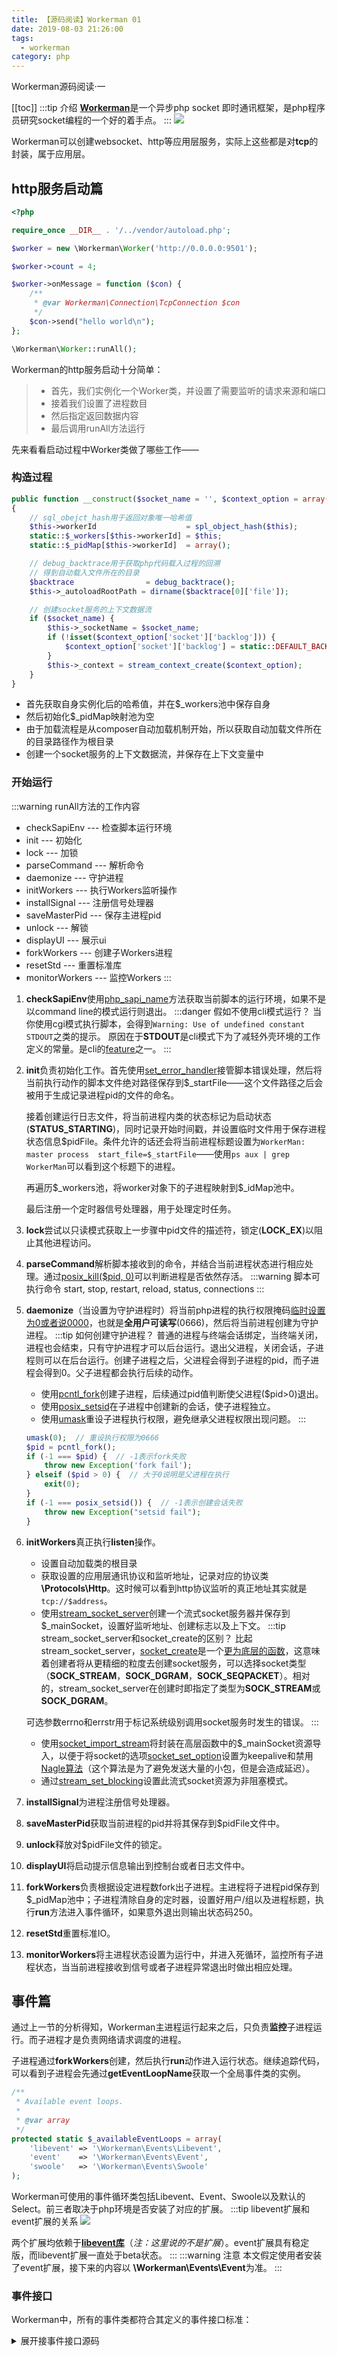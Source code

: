 ```yaml
---
title: 【源码阅读】Workerman 01
date: 2019-08-03 21:26:00
tags:
  - workerman
category: php
---
```

Workerman源码阅读·一
<!-- more -->
[[toc]]
:::tip 介绍
[**Workerman**](https://github.com/walkor/Workerman)是一个异步php socket 即时通讯框架，是php程序员研究socket编程的一个好的着手点。
:::
![](/images/TCP:IPmodel.jpg)

Workerman可以创建websocket、http等应用层服务，实际上这些都是对**tcp**的封装，属于应用层。

## http服务启动篇
```php
<?php

require_once __DIR__ . '/../vendor/autoload.php';

$worker = new \Workerman\Worker('http://0.0.0.0:9501');

$worker->count = 4;

$worker->onMessage = function ($con) {
    /**
     * @var Workerman\Connection\TcpConnection $con
     */
    $con->send("hello world\n");
};

\Workerman\Worker::runAll();
```
Workerman的http服务启动十分简单：
> * 首先，我们实例化一个Worker类，并设置了需要监听的请求来源和端口
> * 接着我们设置了进程数目
> * 然后指定返回数据内容
> * 最后调用runAll方法运行

先来看看启动过程中Worker类做了哪些工作——
### 构造过程
```php
public function __construct($socket_name = '', $context_option = array())
{
    // sql_obejct_hash用于返回对象唯一哈希值
    $this->workerId                    = spl_object_hash($this);
    static::$_workers[$this->workerId] = $this;
    static::$_pidMap[$this->workerId]  = array();

    // debug_backtrace用于获取php代码载入过程的回溯
    // 得到自动载入文件所在的目录
    $backtrace                = debug_backtrace();
    $this->_autoloadRootPath = dirname($backtrace[0]['file']);

    // 创建socket服务的上下文数据流
    if ($socket_name) {
        $this->_socketName = $socket_name;
        if (!isset($context_option['socket']['backlog'])) {
            $context_option['socket']['backlog'] = static::DEFAULT_BACKLOG;
        }
        $this->_context = stream_context_create($context_option);
    }
}
```
* 首先获取自身实例化后的哈希值，并在$_workers池中保存自身
* 然后初始化$_pidMap映射池为空
* 由于加载流程是从composer自动加载机制开始，所以获取自动加载文件所在的目录路径作为根目录
* 创建一个socket服务的上下文数据流，并保存在上下文变量中

### 开始运行

:::warning runAll方法的工作内容
* checkSapiEnv --- 检查脚本运行环境
* init --- 初始化
* lock --- 加锁
* parseCommand --- 解析命令
* daemonize --- 守护进程
* initWorkers --- 执行Workers监听操作
* installSignal --- 注册信号处理器
* saveMasterPid --- 保存主进程pid
* unlock --- 解锁
* displayUI --- 展示ui
* forkWorkers --- 创建子Workers进程
* resetStd --- 重置标准库
* monitorWorkers --- 监控Workers
:::
1. **checkSapiEnv**使用[php_sapi_name](http://php.net/manual/en/function.php-sapi-name.php)方法获取当前脚本的运行环境，如果不是以command line的模式运行则退出。
    :::danger 假如不使用cli模式运行？
    当你使用cgi模式执行脚本，会得到`Warning: Use of undefined constant STDOUT`之类的提示。
    原因在于**STDOUT**是cli模式下为了减轻外壳环境的工作定义的常量。是cli的[feature](https://www.php.net/manual/zh/features.commandline.php)之一。
    :::
2. **init**负责初始化工作。首先使用[set_error_handler](https://www.php.net/manual/zh/function.set-error-handler.php)接管脚本错误处理，然后将当前执行动作的脚本文件绝对路径保存到$_startFile——这个文件路径之后会被用于生成记录进程pid的文件的命名。

   接着创建运行日志文件，将当前进程内类的状态标记为启动状态(**STATUS_STARTING**)，同时记录开始时间戳，并设置临时文件用于保存进程状态信息\$pidFile。条件允许的话还会将当前进程标题设置为`WorkerMan: master process  start_file=$_startFile`——使用`ps aux | grep WorkerMan`可以看到这个标题下的进程。
   
   再遍历\$_workers池，将worker对象下的子进程映射到\$_idMap池中。
   
   最后注册一个定时器信号处理器，用于处理定时任务。
3. **lock**尝试以只读模式获取上一步骤中pid文件的描述符，锁定(**LOCK_EX**)以阻止其他进程访问。
4. **parseCommand**解析脚本接收到的命令，并结合当前进程状态进行相应处理。通过[posix_kill](https://www.php.net/manual/zh/function.posix-kill.php)[($pid, 0)](https://stackoverflow.com/questions/7613136/how-to-check-whether-process-ended-or-not-with-php)可以判断进程是否依然存活。
    :::warning 脚本可执行命令
    start, stop, restart, reload, status, connections
    :::
5. **daemonize**（当设置为守护进程时）将当前php进程的执行权限掩码[临时设置为0或者说0000](https://stackoverflow.com/questions/12116121/php-umask0-what-is-the-purpose)，也就是**全用户可读写**(0666)，然后将当前进程创建为守护进程。
    :::tip 如何创建守护进程？
    普通的进程与终端会话绑定，当终端关闭，进程也会结束，只有守护进程才可以后台运行。退出父进程，关闭会话，子进程则可以在后台运行。创建子进程之后，父进程会得到子进程的pid，而子进程会得到0。父子进程都会执行后续的动作。
    
    * 使用[pcntl_fork](https://www.php.net/manual/zh/function.pcntl-fork.php)创建子进程，后续通过pid值判断使父进程($pid>0)退出。
    * 使用[posix_setsid](https://www.php.net/manual/en/function.posix-setsid.php)在子进程中创建新的会话，使子进程独立。
    * 使用[umask](https://www.php.net/manual/en/function.umask.php)重设子进程执行权限，避免继承父进程权限出现问题。
    :::
    ```php
    umask(0);  // 重设执行权限为0666
    $pid = pcntl_fork();
    if (-1 === $pid) {  // -1表示fork失败
        throw new Exception('fork fail');
    } elseif ($pid > 0) {  // 大于0说明是父进程在执行
        exit(0);
    }
    if (-1 === posix_setsid()) {  // -1表示创建会话失败
        throw new Exception("setsid fail");
    }
    ```
6. **initWorkers**真正执行**listen**操作。
    * 设置自动加载类的根目录
    * 获取设置的应用层通讯协议和监听地址，记录对应的协议类 **\Protocols\Http**。这时候可以看到http协议监听的真正地址其实就是`tcp://$address`。
    * 使用[stream_socket_server](https://www.php.net/manual/zh/function.stream-socket-server.php)创建一个流式socket服务器并保存到$_mainSocket，设置好监听地址、创建标志以及上下文。
    :::tip stream_socket_server和socket_create的区别？
    比起stream_socket_server，[socket_create](https://www.php.net/manual/zh/function.socket-create.php)是一个[更为底层的函数](https://stackoverflow.com/questions/9760548/php-sockets-vs-streams)，这意味着创建者将从更精细的粒度去创建socket服务，可以选择socket类型（**SOCK_STREAM**，**SOCK_DGRAM**，**SOCK_SEQPACKET**）。相对的，stream_socket_server在创建时即指定了类型为**SOCK_STREAM**或**SOCK_DGRAM**。
    
    可选参数errno和errstr用于标记系统级别调用socket服务时发生的错误。
    :::
    * 使用[socket_import_stream](https://www.php.net/manual/zh/function.socket-import-stream.php)将封装在高层函数中的$_mainSocket资源导入，以便于将socket的选项[socket_set_option](https://www.php.net/manual/zh/function.socket-set-option.php)设置为keepalive和禁用[Nagle算法](https://en.wikipedia.org/wiki/Nagle%27s_algorithm#Negative_effect_on_larger_writes)（这个算法是为了避免发送大量的小包，但是会造成延迟）。
    * 通过[stream_set_blocking](https://www.php.net/manual/zh/function.stream-set-blocking.php)设置此流式socket资源为非阻塞模式。
1. **installSignal**为进程注册信号处理器。
2. **saveMasterPid**获取当前进程的pid并将其保存到$pidFile文件中。
3. **unlock**释放对$pidFile文件的锁定。
4. **displayUI**将启动提示信息输出到控制台或者日志文件中。
5. **forkWorkers**负责根据设定进程数fork出子进程。主进程将子进程pid保存到$_pidMap池中；子进程清除自身的定时器，设置好用户/组以及进程标题，执行**run**方法进入事件循环，如果意外退出则输出状态码250。
6. **resetStd**重置标准IO。
7. **monitorWorkers**将主进程状态设置为运行中，并进入死循环，监控所有子进程状态，当当前进程接收到信号或者子进程异常退出时做出相应处理。
## 事件篇
通过上一节的分析得知，Workerman主进程运行起来之后，只负责**监控**子进程运行。而子进程才是负责网络请求调度的进程。

子进程通过**forkWorkers**创建，然后执行**run**动作进入运行状态。继续追踪代码，可以看到子进程会先通过**getEventLoopName**获取一个全局事件类的实例。
```php
/**
 * Available event loops.
 *
 * @var array
 */
protected static $_availableEventLoops = array(
    'libevent' => '\Workerman\Events\Libevent',
    'event'    => '\Workerman\Events\Event', 
    'swoole'   => '\Workerman\Events\Swoole'
);
```
Workerman可使用的事件循环类包括Libevent、Event、Swoole以及默认的Select。前三者取决于php环境是否安装了对应的扩展。
:::tip libevent扩展和event扩展的关系
![](/images/libevent.png)

两个扩展均依赖于[**libevent库**](https://github.com/libevent/libevent)（*注：这里说的不是扩展*）。event扩展具有稳定版，而libevent扩展一直处于beta状态。
:::
:::warning 注意
本文假定使用者安装了event扩展，接下来的内容以 **\Workerman\Events\Event**为准。
:::
### 事件接口
Workerman中，所有的事件类都符合其定义的事件接口标准：
<details>
<summary>展开接事件接口源码</summary>
```php
<?php
namespace Workerman\Events;

interface EventInterface
{
    /**
     * Read event.
     *
     * @var int
     */
    const EV_READ = 1;

    /**
     * Write event.
     *
     * @var int
     */
    const EV_WRITE = 2;

    /**
     * Except event
     *
     * @var int
     */
    const EV_EXCEPT = 3;

    /**
     * Signal event.
     *
     * @var int
     */
    const EV_SIGNAL = 4;

    /**
     * Timer event.
     *
     * @var int
     */
    const EV_TIMER = 8;

    /**
     * Timer once event.
     *
     * @var int
     */
    const EV_TIMER_ONCE = 16;

    /**
     * Add event listener to event loop.
     *
     * @param mixed    $fd
     * @param int      $flag
     * @param callable $func
     * @param mixed    $args
     * @return bool
     */
    public function add($fd, $flag, $func, $args = null);

    /**
     * Remove event listener from event loop.
     *
     * @param mixed $fd
     * @param int   $flag
     * @return bool
     */
    public function del($fd, $flag);

    /**
     * Remove all timers.
     *
     * @return void
     */
    public function clearAllTimer();

    /**
     * Main loop.
     *
     * @return void
     */
    public function loop();

    /**
     * Destroy loop.
     *
     * @return mixed
     */
    public function destroy();

    /**
     * Get Timer count.
     *
     * @return mixed
     */
    public function getTimerCount();
}
```
</details>

* 首先，接口包含6种事件常量：
    * **EV_READ**: 读取事件
    * **EV_WRITE**: 写入事件
    * **EV_EXCEPT**: 排除事件
    * **EV_SIGNAL**: 信号事件
    * **EV_TIMER**: 定时事件
    * **EV_TIMER_ONCE**: 单次定时事件
* 其次，接口要求实现6个方法：
    * **add**: 为事件循环添加监听者
    * **del**: 移除监听者
    * **clearAllTimer**: 清除定时器
    * **loop**: 主循环
    * **destroy**: 销毁事件循环
    * **getTimerCount**: 获取定时器数量
### Event事件类
:::warning 注意
下文中涉及到三个类，请注意区分！

当提到 **Event**，指的是 **\Workerman\Events\Event**事件类。

当提到 **\Event**，指的是libevent库通过event扩展提供的 **\Event**类。

当提到 **\EventBase**，指的是libevent库通过event扩展提供的 **\EventBase**类。
:::
* 构造函数：实例化了一个[\EventBase](https://www.php.net/manual/zh/class.eventbase.php)对象保存到$_eventBase变量。
    :::tip \EventBase
    \EventBase是event扩展所提供的libevent事件基础结构类。它保存了一组事件，并通过轮询的方式确定哪些事件处于活动状态。可以通过手册查看其结构。
    :::
* 注册函数：回到子进程的**run**动作中，可以看到，事件实例通过**resumeAccept**添加了一个用于继续接受新的请求的带有回调函数的监听者，最后事件类调用了**loop**方法进入主循环状态，等待事件活动并执行监听者的回调函数。
    <details>
    <summary>展开add源码</summary>
    ```php
    public function add($fd, $flag, $func, $args=array())
    {
        if (class_exists('\\\\Event', false)) {
            $class_name = '\\\\Event';
        } else {
            $class_name = '\Event';
        }
        switch ($flag) {
            // 去除与此时无关的判断
            default :
                $fd_key = (int)$fd;
                $real_flag = $class_name::READ;
                $event = new $class_name($this->_eventBase, $fd, $real_flag, $func, $fd);
                if (!$event||!$event->add()) {
                    return false;
                }
                $this->_allEvents[$fd_key][$flag] = $event;
                return true;
        }
    }
    ```
    </details>
    
    在此处**add**函数接受\$_mainSocket描述符，事件读取标志**EV_READ**和**acceptConnection**回调函数作为参数。它首先获取[\Event](https://www.php.net/manual/zh/class.event.php)类，然后根据**EV_READ**获取\Event类自身的**READ**标志，接着传入\EventBase实例、\$_mainSocket、READ标志和回调函数实例化一个\Event对象事件event，并将event挂起保存到传入的\EventBase实例中，等待发生后执行回调。最后将event保存到Event实例中。
    :::tip \Event
    \Event类既可以表示准备读取或写入的文件描述符、即将准备读取或写入的文件描述符，也可以触发超时到期、信号发生和用户事件。
    :::
* 小结：上文的三个类一口气看下来也许会使读者感到迷惑。现在我们来总结一下，理清楚三者之间的关系。
  
  首先，Event类是Workerman实现的基于event扩展的事件循环类，作为整个进程中的全局事件类，它负责注册**socket服务器准备好被读取**的事件。
  
  而事件本身是由\Event实例化来表示，它保存了事件触发后的回调函数。\EventBase则用于保存事件并通过轮询识别事件的活跃状态。当事件处于活跃状态，就会被触发，进而执行回调函数。
  
  也就是说，全局事件类进行注册的过程就是将\Event实例关联保存到\EventBase实例中，由\EventBase轮询挂起的\Event实例。当实例活跃，就会触发执行回调函数。
  
  这里有一篇[starkoverflow的文章](https://stackoverflow.com/questions/40882596/looping-behaviour-in-php-event)也可以作为参考。
* 回调函数1：在读取事件中，使用**acceptConnection**作为回调函数。
  
  这个函数通过[stream_socket_accept](https://www.php.net/manual/zh/function.stream-socket-accept.php)接受新传入的连接并获取请求地址，然后将两者传入一个TcpConnection对象，同时将用户定义的行为以及Worker的一些信息包括使用的协议类等属性注册到这个对象上。
  
  追踪TcpConnection类内部，可以看到这个类统计了连接数。在实例化之后将连接设为非阻塞，然后通过[stream_set_read_buffer](https://www.php.net/manual/zh/function.stream-set-read-buffer.php)将连接的缓冲区设置为0——这样做可以保证fread读取完整。
  
  紧接着建立起tcp连接之后该对象又在全局事件类中注册了读取事件和回调函数**baseRead**。
* 回调函数2：**baseRead**接受连接之后，使用[fread](https://www.php.net/manual/zh/function.fread.php)读取连接的内容，获取读取的字节长度，使用对应的协议(**\Protocols\Http**)的**input**方法对缓冲进行解析，获取当前请求包长度，从接受的缓冲中去掉请求包的内容，调用对应协议的**decode**方法对请求包进行解码。最后将TcpConnection实例和解码获得的数据传递给用户定义的**onMessage**回调函数。
* 协议解析：**input**方法首先通过截取空行(\r\n\r\n)判断是否是合法的http协议请求报文，然后获取请求头，解析请求的方法，调用**getRequestSize**得到整个请求包的长度。
* 请求包解码：**decode**，待补充===

## 总结
通过本次源码阅读，我了解了Workerman从多进程创建、通过事件循环接手请求到解析http协议报文最后将数据转交到业务代码的流程。

等之后有空会补上总结性流程图以便更好理解和回忆起这部分内容:)。

---
*TODO: 补充http协议报文详解、对请求包解码过程、底层php socket创建流程总结、事件循环简单样例。*
